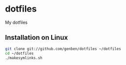dotfiles
========

My dotfiles

Installation on Linux
---------------------

``` bash
git clone git://github.com/genben/dotfiles ~/dotfiles
cd ~/dotfiles
./makesymlinks.sh
```


